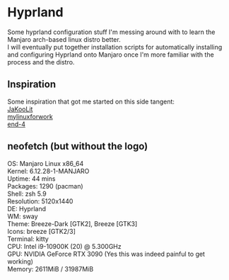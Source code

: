 # Hyprland
Some hyprland configuration stuff I'm messing around with to learn the Manjaro arch-based linux distro better.<br/>
I will eventually put together installation scripts for automatically installing and configuring Hyprland onto Manjaro once I'm more familiar with the process and the distro.

## Inspiration
Some inspiration that got me started on this side tangent:<br/>
[JaKooLit](https://github.com/JaKooLit/Hyprland-Dots)<br/>
[mylinuxforwork](https://github.com/mylinuxforwork/dotfiles)<br/>
[end-4](https://github.com/end-4/dots-hyprland)<br/>

## neofetch (but without the logo)
OS: Manjaro Linux x86_64<br/>
Kernel: 6.12.28-1-MANJARO<br/>
Uptime: 44 mins<br/>
Packages: 1290 (pacman)<br/>
Shell: zsh 5.9<br/>
Resolution: 5120x1440<br/>
DE: Hyprland<br/>
WM: sway<br/>
Theme: Breeze-Dark [GTK2], Breeze [GTK3]<br/>
Icons: breeze [GTK2/3]<br/>
Terminal: kitty<br/>
CPU: Intel i9-10900K (20) @ 5.300GHz<br/>
GPU: NVIDIA GeForce RTX 3090 (Yes this was indeed painful to get working)<br/>
Memory: 2611MiB / 31987MiB<br/>
